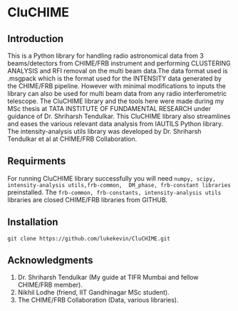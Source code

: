 # CluCHIME
## Introduction
This is a Python library for handling radio astronomical data from 3 beams/detectors from CHIME/FRB instrument and performing CLUSTERING ANALYSIS and RFI removal on the multi beam data.The data format used is .msgpack which is the format used for the INTENSITY data generated by the CHIME/FRB pipeline.      However with minimal modifications to inputs the library can also  be used for multi beam data from any radio interferometric telescope. The CluCHIME library and the tools here were made during my MSc thesis at TATA INSTITUTE OF FUNDAMENTAL RESEARCH under guidance of Dr. Shriharsh      Tendulkar. This CluCHIME library also streamlines and eases the various relevant data  analysis from IAUTILS Python library. The intensity-analysis utils library was developed by Dr. Shriharsh Tendulkar et al at CHIME/FRB Collaboration. 

## Requirments
For running CluCHIME library successfully you will  need `numpy, scipy, intensity-analysis utils,frb-common,  DM_phase, frb-constant libraries` preinstalled. The `frb-common, frb-constants, intensity-analysis utils` libraries are closed CHIME/FRB libraries from GITHUB. 

## Installation
`git clone https://github.com/lukekevin/CluCHIME.git`

## Acknowledgments
1) Dr. Shriharsh Tendulkar (My guide at TIFR Mumbai and fellow CHIME/FRB member).
2) Nikhil Lodhe (friend, IIT Gandhinagar MSc student).
3) The CHIME/FRB Collaboration (Data, various libraries).
